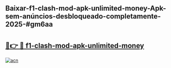 ## Baixar-f1-clash-mod-apk-unlimited-money-Apk-sem-anúncios-desbloqueado-completamente-2025-#gm6aa

# <h2><a href="https://ainizakaria.my?title=f1-clash-mod-apk-unlimited-money&ref=20M">🔗👉 🔴 f1-clash-mod-apk-unlimited-money</a></h2>

[![acn](https://github.com/user-attachments/assets/0f9c940e-d8b0-45ae-aac7-cd30a18b3e1c)](https://ainizakaria.my?title=f1-clash-mod-apk-unlimited-money&ref=20M)

